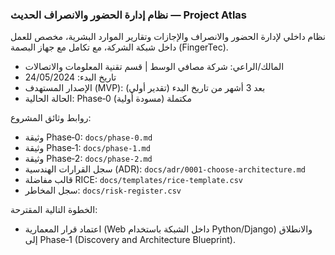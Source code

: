 ### نظام إدارة الحضور والانصراف الحديث — Project Atlas

نظام داخلي لإدارة الحضور والانصراف والإجازات وتقارير الموارد البشرية، مخصص للعمل داخل شبكة الشركة، مع تكامل مع جهاز البصمة (FingerTec).

- المالك/الراعي: شركة مصافي الوسط | قسم تقنية المعلومات والاتصالات
- تاريخ البدء: 24/05/2024
- الإصدار المستهدف (MVP): بعد 3 أشهر من تاريخ البدء (تقدير أولي)
- الحالة الحالية: Phase‑0 مكتملة (مسودة أولية)

روابط وثائق المشروع:
- وثيقة Phase‑0: `docs/phase-0.md`
- وثيقة Phase‑1: `docs/phase-1.md`
- وثيقة Phase‑2: `docs/phase-2.md`
- سجل القرارات الهندسية (ADR): `docs/adr/0001-choose-architecture.md`
- قالب مفاضلة RICE: `docs/templates/rice-template.csv`
- سجل المخاطر: `docs/risk-register.csv`

الخطوة التالية المقترحة:
- اعتماد قرار المعمارية (Web داخل الشبكة باستخدام Python/Django) والانطلاق إلى Phase‑1 (Discovery and Architecture Blueprint).